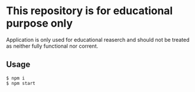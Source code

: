 # This repository is for educational purpose only
Application is only used for educational reaserch and should not be treated as neither fully functional nor corrent.

## Usage
```
$ npm i
$ npm start
```